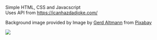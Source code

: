 Simple HTML, CSS and Javacscript <br>
Uses API from https://icanhazdadjoke.com/

Background image provided by 
Image by <a href="https://pixabay.com/users/geralt-9301/?utm_source=link-attribution&amp;utm_medium=referral&amp;utm_campaign=image&amp;utm_content=1706235">Gerd Altmann</a> from <a href="https://pixabay.com/?utm_source=link-attribution&amp;utm_medium=referral&amp;utm_campaign=image&amp;utm_content=1706235">Pixabay</a>

![](https://media4.giphy.com/media/h6f9kRyfNnU19DIzcd/200.gif)